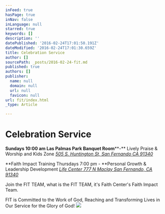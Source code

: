 ```yaml
---
inFeed: true
hasPage: true
inNav: false
inLanguage: null
starred: true
keywords: []
description: ''
datePublished: '2016-02-24T17:01:50.191Z'
dateModified: '2016-02-24T17:01:30.659Z'
title: Celebration Service
author: []
sourcePath: _posts/2016-02-24-fit.md
published: true
authors: []
publisher:
  name: null
  domain: null
  url: null
  favicon: null
url: fit/index.html
_type: Article

---
```

# **Celebration Service**

**Sundays 10:00 am Las Palmas Park Banquet Room****-** Lively Praise & Worship and Kids Zone  _[505 S. Huntington St, San Fernando CA 91340 ][0]_

**Faith Impact Training  Thursdays 7:00 pm - **Personal Growth & Leadership Development  _[Life Center 777 N Maclay San Fernando, CA 91340][1]_

Join the FIT TEAM, what is the FIT TEAM,  it's Faith Center's Faith Impact Team.

FIT is Committed to the Work of God, Reaching and Transforming Lives in Our Service for the Glory of God!
![](https://the-grid-user-content.s3-us-west-2.amazonaws.com/d8883f44-b6f7-4c9f-9606-81f184be1044.jpg)

[0]: null
[1]: https://www.google.com/maps/place/777+N+Maclay+Ave,+San+Fernando,+CA+91340/@34.291544,-118.4335317,17z/data=!3m1!4b1!4m2!3m1!1s0x80c291c92eb920c7:0x42c9cbefb20631c9